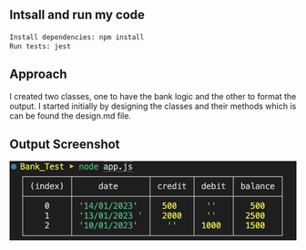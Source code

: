 ## Intsall and run my code

```
Install dependencies: npm install
Run tests: jest
```

## Approach

I created two classes, one to have the bank logic and the other to format the output. I started initially by designing the classes and their methods which is can be found the design.md file.

## Output Screenshot

<img src ="./images/Output.png">
